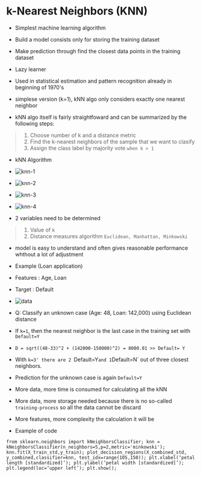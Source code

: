 # k-Nearest Neighbors (KNN)

- Simplest machine learning algorithm
- Build a model consists only for storing the training dataset
- Make prediction through find the closest data points in the training dataset
- Lazy learner
- Used in statistical estimation and pattern recognition already in beginning of 1970's 

- simplese version (k=1), kNN algo only considers exactly one nearest neighbor
- kNN algo itself is fairly straightfoward and can be summarized by the following steps:
> 1. Choose number of k and a distance metric
> 2. Find the k-nearest neighbors of the sample that we want to clasify
> 3. Assign the class label by majority vote `when k > 1`

- kNN Algorithm
- ![knn-1](https://cdn.discordapp.com/attachments/346967448781717505/683847093764358153/unknown.png)
- ![knn-2](https://cdn.discordapp.com/attachments/346967448781717505/683847147539398665/unknown.png)
- ![knn-3](https://cdn.discordapp.com/attachments/346967448781717505/683847189071790247/unknown.png)
- ![knn-4](https://cdn.discordapp.com/attachments/346967448781717505/683847227273379846/unknown.png)

- 2 variables need to be determined
> 1. Value of `k`
> 2. Distance measures algorithm `Euclidean, Manhattan, Minkowski`
- model is easy to understand and often gives reasonable performance whthout a lot of adjustment

- Example (Loan application)
- Features : Age, Loan
- Target : Default

- ![data](https://cdn.discordapp.com/attachments/346967448781717505/683849202102435858/unknown.png)

- Q: Classify an unknown case (Age: 48, Loan: 142,000) using Euclidean distance

- If `k=1`, then the nearest neighbor is the last case in the training set with `Default=Y`
- `D = sqrt((48-33)^2 + (142000-150000)^2) = 8000.01 >> Default= Y`
- With `k=3' there are 2 `Default=Y` and 1 `Default=N` out of three closest neighbors. 
- Prediction for the unknown case is again `Default=Y`

- More data, more time is consumed for calculating all the kNN
- More data, more storage needed because there is no so-called `training-process` so all the data cannot be discard
- More features, more complexity the calculation it will be

- Example of code

`
from sklearn.neighbors import kNeighborsClassifier;
knn = kNeighborsClassifier(n_neighbors=5,p=2,metric='minkowski');
knn.fit(X_train_std,y_train);
plot_decision_regions(X_combined_std, y_combined,classifier=knn, test_idx=range(105,150));
plt.xlabel(‘petal length [standardized]’);
plt.ylabel(‘petal width [standardized]’);
plt.legend(loc=‘upper left’);
plt.show();
`
